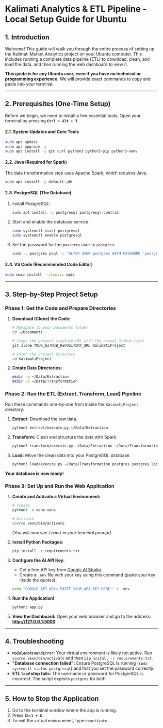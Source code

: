 # Kalimati Analytics & ETL Pipeline - Local Setup Guide for Ubuntu

## 1. Introduction

Welcome! This guide will walk you through the entire process of setting up the Kalimati Market Analytics project on your Ubuntu computer. This includes running a complete data pipeline (ETL) to download, clean, and load the data, and then running the web dashboard to view it.

**This guide is for any Ubuntu user, even if you have no technical or programming experience.** We will provide exact commands to copy and paste into your terminal.

---

## 2. Prerequisites (One-Time Setup)

Before we begin, we need to install a few essential tools. Open your terminal by pressing **`Ctrl + Alt + T`**.

#### 2.1. System Updates and Core Tools
```bash
sudo apt update
sudo apt upgrade -y
sudo apt install -y git curl python3 python3-pip python3-venv
```

#### 2.2. Java (Required for Spark)
The data transformation step uses Apache Spark, which requires Java.
```bash
sudo apt install -y default-jdk
```

#### 2.3. PostgreSQL (The Database)
1.  Install PostgreSQL:
    ```bash
    sudo apt install -y postgresql postgresql-contrib
    ```
2.  Start and enable the database service:
    ```bash
    sudo systemctl start postgresql
    sudo systemctl enable postgresql
    ```
3.  Set the password for the `postgres` user to `postgres`:
    ```bash
    sudo -u postgres psql -c "ALTER USER postgres WITH PASSWORD 'postgres';"
    ```

#### 2.4. VS Code (Recommended Code Editor)
```bash
sudo snap install --classic code
```
---

## 3. Step-by-Step Project Setup

### Phase 1: Get the Code and Prepare Directories

1.  **Download (Clone) the Code:**
    ```bash
    # Navigate to your Documents folder
    cd ~/Documents
    
    # Clone the project (replace URL with the actual GitHub link)
    git clone YOUR_GITHUB_REPOSITORY_URL KalimatiProject
    
    # Enter the project directory
    cd KalimatiProject
    ```

2.  **Create Data Directories:**
    ```bash
    mkdir -p ~/Data/Extraction
    mkdir -p ~/Data/Transformation
    ```

### Phase 2: Run the ETL (Extract, Transform, Load) Pipeline

Run these commands one-by-one from inside the `KalimatiProject` directory.

1.  **Extract:** Download the raw data.
    ```bash
    python3 extract/execute.py ~/Data/Extraction
    ```

2.  **Transform:** Clean and structure the data with Spark.
    ```bash
    python3 transform/execute.py ~/Data/Extraction ~/Data/Transformation
    ```

3.  **Load:** Move the clean data into your PostgreSQL database.
    ```bash
    python3 load/execute.py ~/Data/Transformation postgres postgres localhost
    ```
**Your database is now ready!**

### Phase 3: Set Up and Run the Web Application

1.  **Create and Activate a Virtual Environment:**
    ```bash
    # Create
    python3 -m venv venv
    
    # Activate
    source venv/bin/activate
    ```
    *(You will now see `(venv)` in your terminal prompt)*

2.  **Install Python Packages:**
    ```bash
    pip install -r requirements.txt
    ```

3.  **Configure the AI API Key:**
    *   Get a free API key from [Google AI Studio](https://aistudio.google.com/).
    *   Create a `.env` file with your key using this command (paste your key inside the quotes):
    ```bash
    echo "GOOGLE_API_KEY='PASTE_YOUR_API_KEY_HERE'" > .env
    ```

4.  **Run the Application!**
    ```bash
    python3 app.py
    ```
5.  **View the Dashboard:**
    Open your web browser and go to the address: **http://127.0.0.1:5000**

---

## 4. Troubleshooting

-   **`ModuleNotFoundError`:** Your virtual environment is likely not active. Run `source venv/bin/activate` and then `pip install -r requirements.txt`.
-   **"Database connection failed":** Ensure PostgreSQL is running (`sudo systemctl status postgresql`) and that you set the password correctly.
-   **ETL `load` step fails:** The username or password for PostgreSQL is incorrect. The script expects `postgres` for both.

---

## 5. How to Stop the Application

1.  Go to the terminal window where the app is running.
2.  Press **`Ctrl + C`**.
3.  To exit the virtual environment, type `deactivate`.